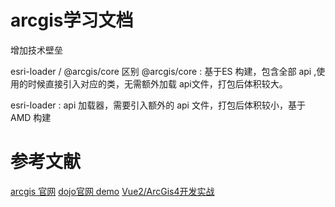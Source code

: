 # arcgis学习文档
增加技术壁垒

esri-loader / @arcgis/core 区别
@arcgis/core : 基于ES 构建，包含全部 api ,使用的时候直接引入对应的类，无需额外加载 api文件，打包后体积较大。

esri-loader : api 加载器，需要引入额外的 api 文件，打包后体积较小，基于 AMD 构建

# 参考文献

[arcgis 官网](https://developers.arcgis.com/documentation/mapping-apis-and-services/get-started/)
[dojo官网 ](http://dojotoolkit.org/reference-guide/1.10/dojo/on.html)
[demo](https://blog.csdn.net/Claudia_c/article/details/120201444)
[Vue2/ArcGis4开发实战](https://www.jianshu.com/p/21503e2c717f)